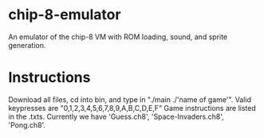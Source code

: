 # chip-8-emulator
An emulator of the chip-8 VM with ROM loading, sound, and sprite generation.
# Instructions
Download all files, cd into bin, and type in "./main ./'name of game'".
Valid keypresses are "0,1,2,3,4,5,6,7,8,9,A,B,C,D,E,F"
Game instructions are listed in the .txts.
Currently we have 'Guess.ch8', 'Space-Invaders.ch8', 'Pong.ch8'.